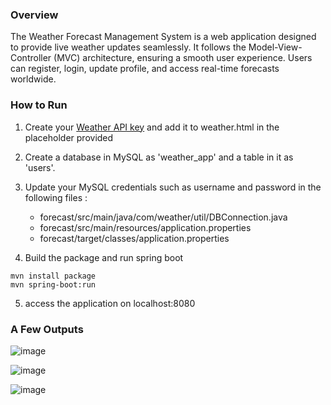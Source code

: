 ### Overview
The Weather Forecast Management System is a web application designed to provide live weather updates seamlessly. It follows the Model-View-Controller (MVC) architecture, ensuring a smooth user experience. Users can register, login, update profile, and access real-time forecasts worldwide.

### How to Run

1. Create your [Weather API key](https://www.weatherapi.com/) and add it to weather.html in the placeholder provided

2. Create a database in MySQL as 'weather_app' and a table in it as 'users'.  
   
3. Update your MySQL credentials such as username and password in the following files :
   - forecast/src/main/java/com/weather/util/DBConnection.java
   - forecast/src/main/resources/application.properties
   - forecast/target/classes/application.properties
     
4. Build the package and run spring boot
```
mvn install package
mvn spring-boot:run
```
5. access the application on localhost:8080

### A Few Outputs

![image](https://github.com/Anushkaghei/Weather-forecast-system/assets/79694271/e6ab2c52-fae0-4d2e-9cec-3d28f5ab588a)

![image](https://github.com/Anushkaghei/Weather-forecast-system/assets/79694271/9c6d0239-71ca-4cdf-847f-70c6c1a5a1ad)

![image](https://github.com/Anushkaghei/Weather-forecast-system/assets/79694271/8723a949-974a-42c9-95af-7753a7985047)
